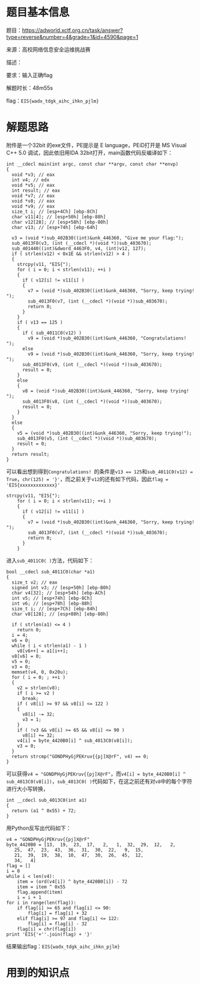# 题目基本信息

题目：https://adworld.xctf.org.cn/task/answer?type=reverse&number=4&grade=1&id=4590&page=1

来源：高校网络信息安全运维挑战赛

描述：

要求：输入正确flag

解题时长：48m55s

flag：`EIS{wadx_tdgk_aihc_ihkn_pjlm}`

# 解题思路

附件是一个32bit 的exe文件，PE提示是 E language，PEiD打开是 MS Visual C++ 5.0 调试，因此依旧用IDA 32bit打开，main函数代码反编译如下：

```
int __cdecl main(int argc, const char **argv, const char **envp)
{
  void *v3; // eax
  int v4; // edx
  void *v5; // eax
  int result; // eax
  void *v7; // eax
  void *v8; // eax
  void *v9; // eax
  size_t i; // [esp+4Ch] [ebp-8Ch]
  char v11[4]; // [esp+50h] [ebp-88h]
  char v12[28]; // [esp+58h] [ebp-80h]
  char v13; // [esp+74h] [ebp-64h]

  v3 = (void *)sub_402B30((int)&unk_446360, "Give me your flag:");
  sub_4013F0(v3, (int (__cdecl *)(void *))sub_403670);
  sub_401440((int)&dword_4463F0, v4, (int)v12, 127);
  if ( strlen(v12) < 0x1E && strlen(v12) > 4 )
  {
    strcpy(v11, "EIS{");
    for ( i = 0; i < strlen(v11); ++i )
    {
      if ( v12[i] != v11[i] )
      {
        v7 = (void *)sub_402B30((int)&unk_446360, "Sorry, keep trying! ");
        sub_4013F0(v7, (int (__cdecl *)(void *))sub_403670);
        return 0;
      }
    }
    if ( v13 == 125 )
    {
      if ( sub_4011C0(v12) )
        v9 = (void *)sub_402B30((int)&unk_446360, "Congratulations! ");
      else
        v9 = (void *)sub_402B30((int)&unk_446360, "Sorry, keep trying! ");
      sub_4013F0(v9, (int (__cdecl *)(void *))sub_403670);
      result = 0;
    }
    else
    {
      v8 = (void *)sub_402B30((int)&unk_446360, "Sorry, keep trying! ");
      sub_4013F0(v8, (int (__cdecl *)(void *))sub_403670);
      result = 0;
    }
  }
  else
  {
    v5 = (void *)sub_402B30((int)&unk_446360, "Sorry, keep trying!");
    sub_4013F0(v5, (int (__cdecl *)(void *))sub_403670);
    result = 0;
  }
  return result;
}
```

可以看出想到得到`Congratulations! `的条件是`v13 == 125`和`sub_4011C0(v12) = True`，`chr(125) = '}'`，而之前关于`v12`的还有如下代码，因此`flag = 'EIS{xxxxxxxxxxxxx}'`

```
strcpy(v11, "EIS{");
    for ( i = 0; i < strlen(v11); ++i )
    {
      if ( v12[i] != v11[i] )
      {
        v7 = (void *)sub_402B30((int)&unk_446360, "Sorry, keep trying! ");
        sub_4013F0(v7, (int (__cdecl *)(void *))sub_403670);
        return 0;
      }
    }
```

进入`sub_4011C0( )`方法，代码如下：


```
bool __cdecl sub_4011C0(char *a1)
{
  size_t v2; // eax
  signed int v3; // [esp+50h] [ebp-B0h]
  char v4[32]; // [esp+54h] [ebp-ACh]
  int v5; // [esp+74h] [ebp-8Ch]
  int v6; // [esp+78h] [ebp-88h]
  size_t i; // [esp+7Ch] [ebp-84h]
  char v8[128]; // [esp+80h] [ebp-80h]

  if ( strlen(a1) <= 4 )
    return 0;
  i = 4;
  v6 = 0;
  while ( i < strlen(a1) - 1 )
    v8[v6++] = a1[i++];
  v8[v6] = 0;
  v5 = 0;
  v3 = 0;
  memset(v4, 0, 0x20u);
  for ( i = 0; ; ++i )
  {
    v2 = strlen(v8);
    if ( i >= v2 )
      break;
    if ( v8[i] >= 97 && v8[i] <= 122 )
    {
      v8[i] -= 32;
      v3 = 1;
    }
    if ( !v3 && v8[i] >= 65 && v8[i] <= 90 )
      v8[i] += 32;
    v4[i] = byte_4420B0[i] ^ sub_4013C0(v8[i]);
    v3 = 0;
  }
  return strcmp("GONDPHyGjPEKruv{{pj]X@rF", v4) == 0;
}
```

可以获得`v4 = "GONDPHyGjPEKruv{{pj]X@rF"`，而`v4[i] = byte_4420B0[i] ^ sub_4013C0(v8[i])`，`sub_4013C0( )`代码如下，在这之前还有对`v8`中的每个字符进行大小写转换，

```
int __cdecl sub_4013C0(int a1)
{
  return (a1 ^ 0x55) + 72;
}
```

用Python反写出代码如下：

```
v4 = "GONDPHyGjPEKruv{{pj]X@rF"
byte_4420B0 = [13,  19,  23,  17,   2,   1,  32,  29,  12,   2, 
   25,  47,  23,  43,  36,  31,  30,  22,   9,  15, 
   21,  39,  19,  38,  10,  47,  30,  26,  45,  12, 
   34,   4]
flag = []
i = 0
while i < len(v4):
	item = (ord(v4[i]) ^ byte_4420B0[i]) - 72
	item = item ^ 0x55
	flag.append(item)
	i = i + 1
for i in range(len(flag)):
	if flag[i] >= 65 and flag[i] <= 90:
		flag[i] = flag[i] + 32
	elif flag[i] >= 97 and flag[i] <= 122:
		flag[i] = flag[i] - 32
	flag[i] = chr(flag[i])
print 'EIS{'+''.join(flag) + '}'
```

结果输出flag：`EIS{wadx_tdgk_aihc_ihkn_pjlm}`


# 用到的知识点